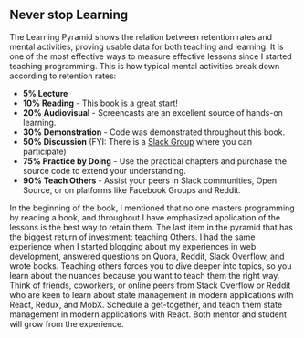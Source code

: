 ## Never stop Learning

The Learning Pyramid shows the relation between retention rates and mental activities, proving usable data for both teaching and learning. It is one of the most effective ways to measure effective lessons since I started teaching programming. This is how typical mental activities break down according to retention rates:

* **5% Lecture**
* **10% Reading** - This book is a great start!
* **20% Audiovisual** - Screencasts are an excellent source of hands-on learning.
* **30% Demonstration** - Code was demonstrated throughout this book. 
* **50% Discussion** (FYI: There is a [Slack Group](https://slack-the-road-to-learn-react.wieruch.com/) where you can participate)
* **75% Practice by Doing** - Use the practical chapters and purchase the source code to extend your understanding.
* **90% Teach Others** - Assist your peers in Slack communities, Open Source, or on platforms like Facebook Groups and Reddit.

In the beginning of the book, I mentioned that no one masters programming by reading a book, and throughout I have emphasized application of the lessons is the best way to retain them. The last item in the pyramid that has the biggest return of investment: teaching Others. I had the same experience when I started blogging about my experiences in web development, answered questions on Quora, Reddit, Slack Overflow, and wrote books. Teaching others forces you to dive deeper into topics, so you learn about the nuances because you want to teach them the right way. Think of friends, coworkers, or online peers from Stack Overflow or Reddit who are keen to learn about state management in modern applications with React, Redux, and MobX. Schedule a get-together, and teach them state management in modern applications with React. Both mentor and student will grow from the experience.
